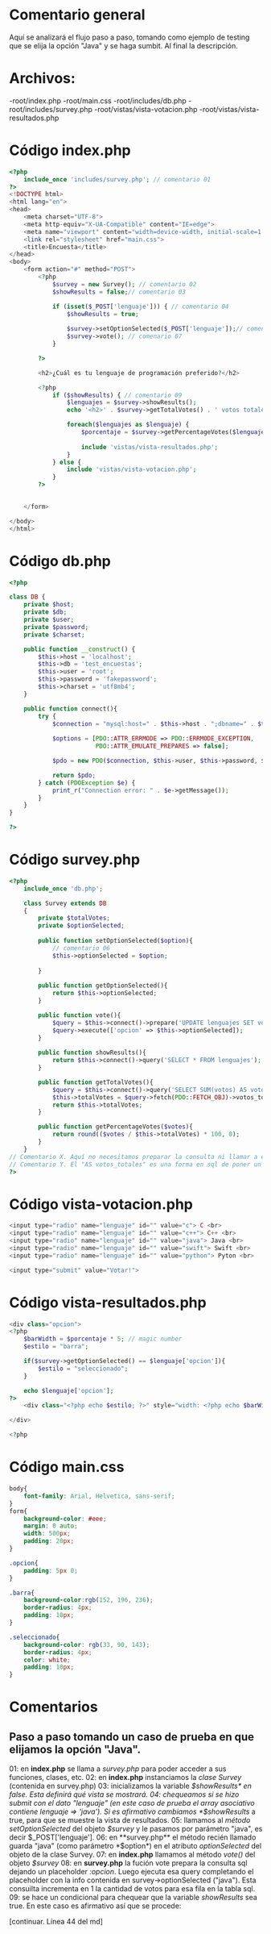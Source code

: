 # Comentario general
Aquí se analizará el flujo paso a paso, tomando como ejemplo de testing que se elija la opción "Java" y se haga sumbit. Al final la descripción.

# Archivos:
-root/index.php
-root/main.css
-root/includes/db.php
-root/includes/survey.php
-root/vistas/vista-votacion.php
-root/vistas/vista-resultados.php

# Código index.php
```php
<?php
    include_once 'includes/survey.php'; // comentario 01
?>
<!DOCTYPE html>
<html lang="en">
<head>
    <meta charset="UTF-8">
    <meta http-equiv="X-UA-Compatible" content="IE=edge">
    <meta name="viewport" content="width=device-width, initial-scale=1.0">
    <link rel="stylesheet" href="main.css">
    <title>Encuesta</title>
</head>
<body>
    <form action="#" method="POST">
        <?php
            $survey = new Survey(); // comentario 02
            $showResults = false;// comentario 03

            if (isset($_POST['lenguaje'])) { // comentario 04
                $showResults = true;
                
                $survey->setOptionSelected($_POST['lenguaje']);// comentario 05
                $survey->vote(); // comenario 07
            }

        ?>

        <h2>¿Cuál es tu lenguaje de programación preferido?</h2>

        <?php
            if ($showResults) { // comentario 09
                $lenguajes = $survey->showResults();
                echo '<h2>' . $survey->getTotalVotes() . ' votos totales</h2>' ;

                foreach($lenguajes as $lenguaje) {
                    $porcentaje = $survey->getPercentageVotes($lenguaje['votos']);
                    
                    include 'vistas/vista-resultados.php';
                }
            } else {
                include 'vistas/vista-votacion.php';
            }
        ?>

        
    </form>

</body>
</html>
```


# Código db.php
```php
<?php

class DB {
    private $host;
    private $db;
    private $user;
    private $password;
    private $charset;

    public function __construct() {
        $this->host = 'localhost';
        $this->db = 'test_encuestas';
        $this->user = 'root';
        $this->password = 'fakepassword';
        $this->charset = 'utf8mb4';
    }

    public function connect(){
        try {
            $connection = "mysql:host=" . $this->host . ";dbname=" . $this->db . ";charset=" . $this->charset;
            
            $options = [PDO::ATTR_ERRMODE => PDO::ERRMODE_EXCEPTION, 
                        PDO::ATTR_EMULATE_PREPARES => false];

            $pdo = new PDO($connection, $this->user, $this->password, $options);

            return $pdo;
        } catch (PDOException $e) {
            print_r("Connection error: " . $e->getMessage());
        }
    }
}

?>
```


# Código survey.php
```php
<?php
    include_once 'db.php';

    class Survey extends DB
    {
        private $totalVotes;
        private $optionSelected;
    
        public function setOptionSelected($option){
            // comentario 06 
            $this->optionSelected = $option;
        
        }
    
        public function getOptionSelected(){
            return $this->optionSelected;
        }

        public function vote(){
            $query = $this->connect()->prepare('UPDATE lenguajes SET votos = votos + 1 WHERE opcion = :opcion');
            $query->execute(['opcion' => $this->optionSelected]);
        }
        
        public function showResults(){
            return $this->connect()->query('SELECT * FROM lenguajes'); // comentario x
        }

        public function getTotalVotes(){
            $query = $this->connect()->query('SELECT SUM(votos) AS votos_totales FROM lenguajes');
            $this->totalVotes = $query->fetch(PDO::FETCH_OBJ)->votos_totales;
            return $this->totalVotes;
        }

        public function getPercentageVotes($votes){
            return round(($votes / $this->totalVotes) * 100, 0);
        }
    }
// Comentario X. Aquí no necesitamos preparar la consulta ni llamar a execute, ya que no tenemos valores que validar, a diferencia de la consulta anterior.
// Comentario Y. El "AS votos_totales" es una forma en sql de poner un alias a la tabla de resultados
?>
```


# Código vista-votacion.php
```php
<input type="radio" name="lenguaje" id="" value="c"> C <br>
<input type="radio" name="lenguaje" id="" value="c++"> C++ <br>
<input type="radio" name="lenguaje" id="" value="java"> Java <br>
<input type="radio" name="lenguaje" id="" value="swift"> Swift <br>
<input type="radio" name="lenguaje" id="" value="python"> Pyton <br>

<input type="submit" value="Votar!">
```


# Código vista-resultados.php
```php
<div class="opcion">
<?php
    $barWidth = $porcentaje * 5; // magic number
    $estilo = "barra";

    if($survey->getOptionSelected() == $lenguaje['opcion']){
        $estilo = "seleccionado";
    }

    echo $lenguaje['opcion'];
?>
    <div class="<?php echo $estilo; ?>" style="width: <?php echo $barWidth . 'px;' ?>"><?php echo $porcentaje . '%'?></div>

</div>

<?php

```


# Código main.css
```css
body{
    font-family: Arial, Helvetica, sans-serif;
}
form{
    background-color: #eee;
    margin: 0 auto;
    width: 500px;
    padding: 20px;
}

.opcion{
    padding: 5px 0;
}

.barra{
    background-color:rgb(152, 196, 236);
    border-radius: 4px;
    padding: 10px;
}

.seleccionado{
    background-color: rgb(33, 90, 143);
    border-radius: 4px;
    color: white;
    padding: 10px;
}
```



# Comentarios
## Paso a paso tomando un caso de prueba en que elijamos la opción "Java".
01: en **index.php** se llama a *survey.php* para poder acceder a sus funciones, clases, etc.
02: en **index.php** instanciamos la *clase Survey* (contenida en survey.php)
03: inicializamos la variable *$showResults* en false. Esta definirá qué vista se mostrará.
04: chequeamos si se hizo submit con el dato "lenguaje" (en este caso de prueba el array asociativo contiene lenguaje => 'java'). Si es afirmativo cambiamos *$showResults* a true, para que se muestre la vista de resultados.
05: llamamos al *método setOptionSelected* del objeto *$survey* y le pasamos por parámetro "java", es decir $_POST['lenguaje'].
06: en **survey.php** el método recién llamado guarda "java" (como parámetro *$option*) en el atributo *optionSelected* del objeto de la clase Survey. 
07: en **index.php** llamamos al método *vote()* del objeto *$survey*
08: en **survey.php** la fución vote prepara la consulta sql dejando un placeholder *:opcion*. Luego ejecuta esa query completando el placeholder con la info contenida en survey->optionSelected ("java"). Esta consuilta incrementa en 1 la cantidad de votos para esa fila en la tabla sql.
09: se hace un condicional para chequear que la variable *showResults* sea true. En este caso es afirmativo así que se procede:

[continuar. Línea 44 del md]